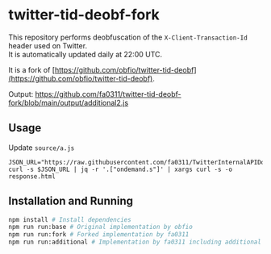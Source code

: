 # twitter-tid-deobf-fork

This repository performs deobfuscation of the `X-Client-Transaction-Id` header used on Twitter.  
It is automatically updated daily at 22:00 UTC.

It is a fork of [https://github.com/obfio/twitter-tid-deobf](https://github.com/obfio/twitter-tid-deobf).

Output: https://github.com/fa0311/twitter-tid-deobf-fork/blob/main/output/additional2.js

## Usage

Update `source/a.js`

```shell
JSON_URL="https://raw.githubusercontent.com/fa0311/TwitterInternalAPIDocument/refs/heads/develop/docs/json/ScriptLoadJson.json"
curl -s $JSON_URL | jq -r '.["ondemand.s"]' | xargs curl -s -o response.html
```

## Installation and Running

```bash
npm install # Install dependencies
npm run run:base # Original implementation by obfio
npm run run:fork # Forked implementation by fa0311
npm run run:additional # Implementation by fa0311 including additional features
```
